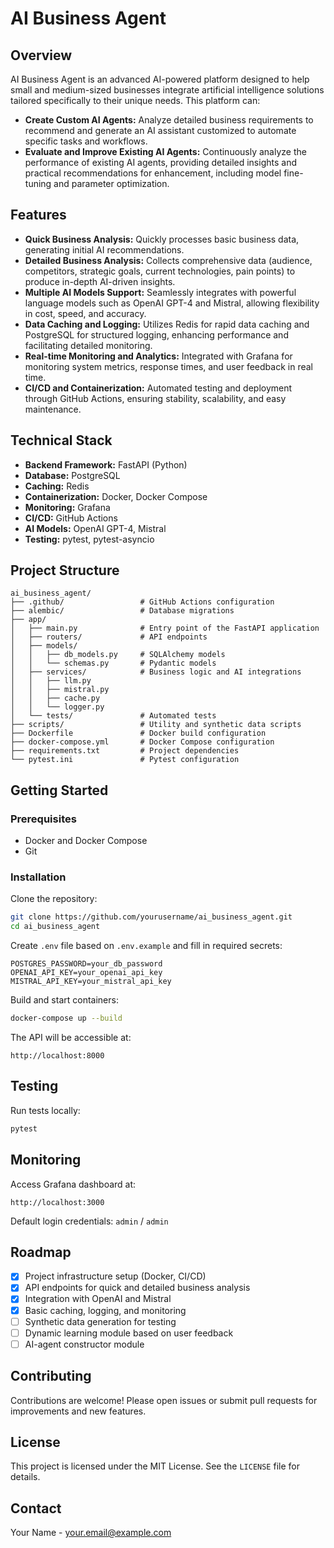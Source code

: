 # AI Business Agent

## Overview

AI Business Agent is an advanced AI-powered platform designed to help small and medium-sized businesses integrate artificial intelligence solutions tailored specifically to their unique needs. This platform can:

- **Create Custom AI Agents:** Analyze detailed business requirements to recommend and generate an AI assistant customized to automate specific tasks and workflows.
- **Evaluate and Improve Existing AI Agents:** Continuously analyze the performance of existing AI agents, providing detailed insights and practical recommendations for enhancement, including model fine-tuning and parameter optimization.

## Features

- **Quick Business Analysis:** Quickly processes basic business data, generating initial AI recommendations.
- **Detailed Business Analysis:** Collects comprehensive data (audience, competitors, strategic goals, current technologies, pain points) to produce in-depth AI-driven insights.
- **Multiple AI Models Support:** Seamlessly integrates with powerful language models such as OpenAI GPT-4 and Mistral, allowing flexibility in cost, speed, and accuracy.
- **Data Caching and Logging:** Utilizes Redis for rapid data caching and PostgreSQL for structured logging, enhancing performance and facilitating detailed monitoring.
- **Real-time Monitoring and Analytics:** Integrated with Grafana for monitoring system metrics, response times, and user feedback in real time.
- **CI/CD and Containerization:** Automated testing and deployment through GitHub Actions, ensuring stability, scalability, and easy maintenance.

## Technical Stack

- **Backend Framework:** FastAPI (Python)
- **Database:** PostgreSQL
- **Caching:** Redis
- **Containerization:** Docker, Docker Compose
- **Monitoring:** Grafana
- **CI/CD:** GitHub Actions
- **AI Models:** OpenAI GPT-4, Mistral
- **Testing:** pytest, pytest-asyncio

## Project Structure

```
ai_business_agent/
├── .github/                 # GitHub Actions configuration
├── alembic/                 # Database migrations
├── app/
│   ├── main.py              # Entry point of the FastAPI application
│   ├── routers/             # API endpoints
│   ├── models/
│   │   ├── db_models.py     # SQLAlchemy models
│   │   └── schemas.py       # Pydantic models
│   ├── services/            # Business logic and AI integrations
│   │   ├── llm.py
│   │   ├── mistral.py
│   │   ├── cache.py
│   │   └── logger.py
│   └── tests/               # Automated tests
├── scripts/                 # Utility and synthetic data scripts
├── Dockerfile               # Docker build configuration
├── docker-compose.yml       # Docker Compose configuration
├── requirements.txt         # Project dependencies
└── pytest.ini               # Pytest configuration
```

## Getting Started

### Prerequisites

- Docker and Docker Compose
- Git

### Installation

Clone the repository:

```bash
git clone https://github.com/yourusername/ai_business_agent.git
cd ai_business_agent
```

Create `.env` file based on `.env.example` and fill in required secrets:

```dotenv
POSTGRES_PASSWORD=your_db_password
OPENAI_API_KEY=your_openai_api_key
MISTRAL_API_KEY=your_mistral_api_key
```

Build and start containers:

```bash
docker-compose up --build
```

The API will be accessible at:

```
http://localhost:8000
```

## Testing

Run tests locally:

```bash
pytest
```

## Monitoring

Access Grafana dashboard at:

```
http://localhost:3000
```

Default login credentials: `admin` / `admin`

## Roadmap

- [x] Project infrastructure setup (Docker, CI/CD)
- [x] API endpoints for quick and detailed business analysis
- [x] Integration with OpenAI and Mistral
- [x] Basic caching, logging, and monitoring
- [ ] Synthetic data generation for testing
- [ ] Dynamic learning module based on user feedback
- [ ] AI-agent constructor module

## Contributing

Contributions are welcome! Please open issues or submit pull requests for improvements and new features.

## License

This project is licensed under the MIT License. See the `LICENSE` file for details.

## Contact

Your Name - your.email@example.com

